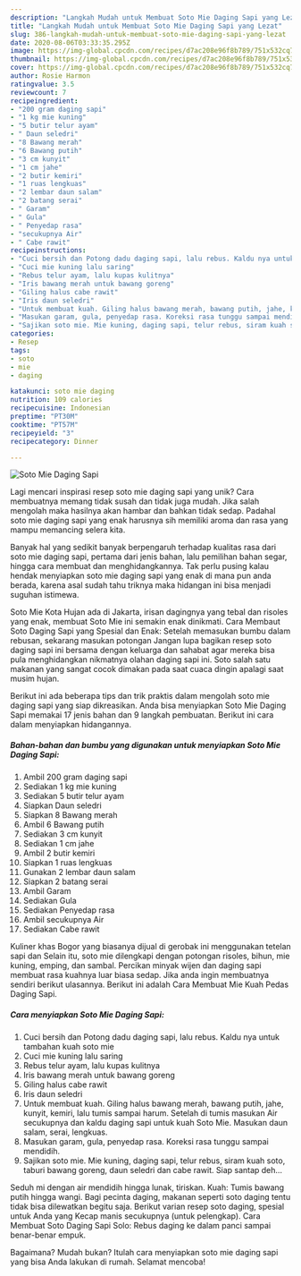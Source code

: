 ```yaml
---
description: "Langkah Mudah untuk Membuat Soto Mie Daging Sapi yang Lezat"
title: "Langkah Mudah untuk Membuat Soto Mie Daging Sapi yang Lezat"
slug: 386-langkah-mudah-untuk-membuat-soto-mie-daging-sapi-yang-lezat
date: 2020-08-06T03:33:35.295Z
image: https://img-global.cpcdn.com/recipes/d7ac208e96f8b789/751x532cq70/soto-mie-daging-sapi-foto-resep-utama.jpg
thumbnail: https://img-global.cpcdn.com/recipes/d7ac208e96f8b789/751x532cq70/soto-mie-daging-sapi-foto-resep-utama.jpg
cover: https://img-global.cpcdn.com/recipes/d7ac208e96f8b789/751x532cq70/soto-mie-daging-sapi-foto-resep-utama.jpg
author: Rosie Harmon
ratingvalue: 3.5
reviewcount: 7
recipeingredient:
- "200 gram daging sapi"
- "1 kg mie kuning"
- "5 butir telur ayam"
- " Daun seledri"
- "8 Bawang merah"
- "6 Bawang putih"
- "3 cm kunyit"
- "1 cm jahe"
- "2 butir kemiri"
- "1 ruas lengkuas"
- "2 lembar daun salam"
- "2 batang serai"
- " Garam"
- " Gula"
- " Penyedap rasa"
- "secukupnya Air"
- " Cabe rawit"
recipeinstructions:
- "Cuci bersih dan Potong dadu daging sapi, lalu rebus. Kaldu nya untuk tambahan kuah soto mie"
- "Cuci mie kuning lalu saring"
- "Rebus telur ayam, lalu kupas kulitnya"
- "Iris bawang merah untuk bawang goreng"
- "Giling halus cabe rawit"
- "Iris daun seledri"
- "Untuk membuat kuah. Giling halus bawang merah, bawang putih, jahe, kunyit, kemiri, lalu tumis sampai harum. Setelah di tumis masukan Air secukupnya dan kaldu daging sapi untuk kuah Soto Mie. Masukan daun salam, serai, lengkuas."
- "Masukan garam, gula, penyedap rasa. Koreksi rasa tunggu sampai mendidih."
- "Sajikan soto mie. Mie kuning, daging sapi, telur rebus, siram kuah soto, taburi bawang goreng, daun seledri dan cabe rawit. Siap santap deh..."
categories:
- Resep
tags:
- soto
- mie
- daging

katakunci: soto mie daging 
nutrition: 109 calories
recipecuisine: Indonesian
preptime: "PT30M"
cooktime: "PT57M"
recipeyield: "3"
recipecategory: Dinner

---
```



![Soto Mie Daging Sapi](https://img-global.cpcdn.com/recipes/d7ac208e96f8b789/751x532cq70/soto-mie-daging-sapi-foto-resep-utama.jpg)

Lagi mencari inspirasi resep soto mie daging sapi yang unik? Cara membuatnya memang tidak susah dan tidak juga mudah. Jika salah mengolah maka hasilnya akan hambar dan bahkan tidak sedap. Padahal soto mie daging sapi yang enak harusnya sih memiliki aroma dan rasa yang mampu memancing selera kita.

Banyak hal yang sedikit banyak berpengaruh terhadap kualitas rasa dari soto mie daging sapi, pertama dari jenis bahan, lalu pemilihan bahan segar, hingga cara membuat dan menghidangkannya. Tak perlu pusing kalau hendak menyiapkan soto mie daging sapi yang enak di mana pun anda berada, karena asal sudah tahu triknya maka hidangan ini bisa menjadi suguhan istimewa.

Soto Mie Kota Hujan ada di Jakarta, irisan dagingnya yang tebal dan risoles yang enak, membuat Soto Mie ini semakin enak dinikmati. Cara Membaut Soto Daging Sapi yang Spesial dan Enak: Setelah memasukan bumbu dalam rebusan, sekarang masukan potongan Jangan lupa bagikan resep soto daging sapi ini bersama dengan keluarga dan sahabat agar mereka bisa pula menghidangkan nikmatnya olahan daging sapi ini. Soto salah satu makanan yang sangat cocok dimakan pada saat cuaca dingin apalagi saat musim hujan.


Berikut ini ada beberapa tips dan trik praktis dalam mengolah soto mie daging sapi yang siap dikreasikan. Anda bisa menyiapkan Soto Mie Daging Sapi memakai 17 jenis bahan dan 9 langkah pembuatan. Berikut ini cara dalam menyiapkan hidangannya.

<!--inarticleads1-->

##### Bahan-bahan dan bumbu yang digunakan untuk menyiapkan Soto Mie Daging Sapi:

1. Ambil 200 gram daging sapi
1. Sediakan 1 kg mie kuning
1. Sediakan 5 butir telur ayam
1. Siapkan  Daun seledri
1. Siapkan 8 Bawang merah
1. Ambil 6 Bawang putih
1. Sediakan 3 cm kunyit
1. Sediakan 1 cm jahe
1. Ambil 2 butir kemiri
1. Siapkan 1 ruas lengkuas
1. Gunakan 2 lembar daun salam
1. Siapkan 2 batang serai
1. Ambil  Garam
1. Sediakan  Gula
1. Sediakan  Penyedap rasa
1. Ambil secukupnya Air
1. Sediakan  Cabe rawit


Kuliner khas Bogor yang biasanya dijual di gerobak ini menggunakan tetelan sapi dan Selain itu, soto mie dilengkapi dengan potongan risoles, bihun, mie kuning, emping, dan sambal. Percikan minyak wijen dan daging sapi membuat rasa kuahnya luar biasa sedap. Jika anda ingin membuatnya sendiri berikut ulasannya. Berikut ini adalah Cara Membuat Mie Kuah Pedas Daging Sapi. 

<!--inarticleads2-->

##### Cara menyiapkan Soto Mie Daging Sapi:

1. Cuci bersih dan Potong dadu daging sapi, lalu rebus. Kaldu nya untuk tambahan kuah soto mie
1. Cuci mie kuning lalu saring
1. Rebus telur ayam, lalu kupas kulitnya
1. Iris bawang merah untuk bawang goreng
1. Giling halus cabe rawit
1. Iris daun seledri
1. Untuk membuat kuah. Giling halus bawang merah, bawang putih, jahe, kunyit, kemiri, lalu tumis sampai harum. Setelah di tumis masukan Air secukupnya dan kaldu daging sapi untuk kuah Soto Mie. Masukan daun salam, serai, lengkuas.
1. Masukan garam, gula, penyedap rasa. Koreksi rasa tunggu sampai mendidih.
1. Sajikan soto mie. Mie kuning, daging sapi, telur rebus, siram kuah soto, taburi bawang goreng, daun seledri dan cabe rawit. Siap santap deh...


Seduh mi dengan air mendidih hingga lunak, tiriskan. Kuah: Tumis bawang putih hingga wangi. Bagi pecinta daging, makanan seperti soto daging tentu tidak bisa dilewatkan begitu saja. Berikut varian resep soto daging, spesial untuk Anda yang Kecap manis secukupnya (untuk pelengkap). Cara Membuat Soto Daging Sapi Solo: Rebus daging ke dalam panci sampai benar-benar empuk. 

Bagaimana? Mudah bukan? Itulah cara menyiapkan soto mie daging sapi yang bisa Anda lakukan di rumah. Selamat mencoba!
